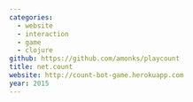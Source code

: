 ```yaml
---
categories:
  - website
  - interaction
  - game
  - clojure
github: https://github.com/amonks/playcount
title: net.count
website: http://count-bot-game.herokuapp.com
year: 2015
---
```


